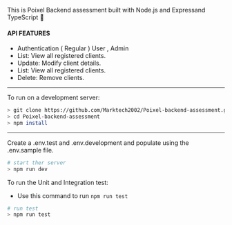 This is Poixel Backend assessment built with Node.js and Expressand TypeScript :rocket:

#### API FEATURES
- Authentication ( Regular ) User , Admin 
- List: View all registered clients.
- Update: Modify client details.
- List: View all registered clients.
- Delete: Remove clients.



***
To run on a development server: 

```sh
> git clone https://github.com/Marktech2002/Poixel-backend-assessment.git
> cd Poixel-backend-assessment
> npm install
```

***
Create a .env.test and .env.development and populate using the .env.sample file.

```sh
# start ther server
> npm run dev
```

To run the Unit and Integration test:
- Use this command to run ```npm run test```
```sh
# run test
> npm run test
```


